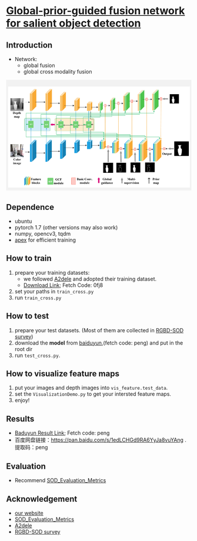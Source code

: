 # [Global-prior-guided fusion network for salient object detection](https://www.sciencedirect.com/science/article/pii/S0957417422002639)

## Introduction
* Network:
    * global fusion
    * global cross modality fusion 

![Framework](./Framework.png)
## Dependence

* ubuntu
* pytorch 1.7 (other versions may also work)
* numpy, opencv3, tqdm
* [apex](https://github.com/NVIDIA/apex) for efficient training

## How to train
1. prepare your training datasets:
    * we followed [A2dele](https://github.com/TuesdayT/CVPR2020-A2dele) and adopted their training dataset. 
    * [Download Link](https://pan.baidu.com/share/init?surl=4cGEwcCRulWDOuKNIjuGCg); Fetch Code: 0fj8
2. set your paths in ``train_cross.py``
3. run ``train_cross.py``

## How to test
1. prepare your test datasets. (Most of them are collected in [RGBD-SOD survey](https://github.com/taozh2017/RGBD-SODsurvey))
3. download the **model** from [baiduyun](https://pan.baidu.com/s/1WssiPgaJcZ02AI3OoEuF4w),(fetch code: peng) and put in the root dir
4. run ``test_cross.py``.


## How to visualize feature maps
1. put your images and depth images into ``vis_feature.test_data``.
2. set the ``VisualizationDemo.py`` to get your intersted feature maps.
3. enjoy!

## Results
* [Baduyun Result Link](https://pan.baidu.com/s/1edLCHGd9RA6YyJa8vuYAng); Fetch code: peng
* 百度网盘链接：https://pan.baidu.com/s/1edLCHGd9RA6YyJa8vuYAng .
提取码：peng 


## Evaluation

* Recommend [SOD_Evaluation_Metrics](https://github.com/zyjwuyan/SOD_Evaluation_Metrics)

## Acknowledgement
* [our website](https://www.neuro.uestc.edu.cn/vccl/publications.html)
* [SOD_Evaluation_Metrics](https://github.com/zyjwuyan/SOD_Evaluation_Metrics)
* [A2dele](https://github.com/TuesdayT/CVPR2020-A2dele)
* [RGBD-SOD survey](https://github.com/taozh2017/RGBD-SODsurvey)
